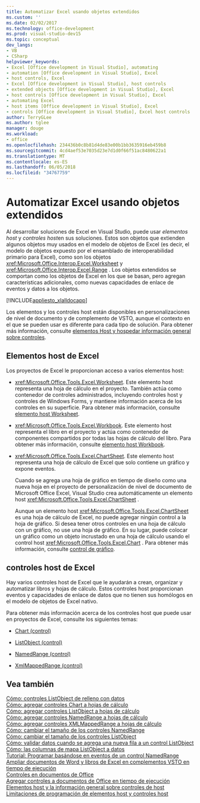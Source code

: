 ```yaml
---
title: Automatizar Excel usando objetos extendidos
ms.custom: ''
ms.date: 02/02/2017
ms.technology: office-development
ms.prod: visual-studio-dev15
ms.topic: conceptual
dev_langs:
- VB
- CSharp
helpviewer_keywords:
- Excel [Office development in Visual Studio], automating
- automation [Office development in Visual Studio], Excel
- host controls, Excel
- Excel [Office development in Visual Studio], host controls
- extended objects [Office development in Visual Studio], Excel
- host controls [Office development in Visual Studio], Excel
- automating Excel
- host items [Office development in Visual Studio], Excel
- controls [Office development in Visual Studio], Excel host controls
author: TerryGLee
ms.author: tglee
manager: douge
ms.workload:
- office
ms.openlocfilehash: 234436b0c8b81d4de83e00b1bb3635916eb459b8
ms.sourcegitcommit: 4cd4aef53e7035d23e7d1d0f66f51ac8480622a1
ms.translationtype: MT
ms.contentlocale: es-ES
ms.lasthandoff: 06/05/2018
ms.locfileid: "34767759"
---
```

# <a name="automate-excel-by-using-extended-objects"></a>Automatizar Excel usando objetos extendidos
  Al desarrollar soluciones de Excel en Visual Studio, puede usar *elementos host* y *controles host*en sus soluciones. Estos son objetos que extienden algunos objetos muy usados en el modelo de objetos de Excel (es decir, el modelo de objetos expuesto por el ensamblado de interoperabilidad primario para Excel), como son los objetos <xref:Microsoft.Office.Interop.Excel.Worksheet> y <xref:Microsoft.Office.Interop.Excel.Range> . Los objetos extendidos se comportan como los objetos de Excel en los que se basan, pero agregan características adicionales, como nuevas capacidades de enlace de eventos y datos a los objetos.  
  
 [!INCLUDE[appliesto_xlalldocapp](../vsto/includes/appliesto-xlalldocapp-md.md)]  
  
 Los elementos y los controles host están disponibles en personalizaciones de nivel de documento y de complemento de VSTO, aunque el contexto en el que se pueden usar es diferente para cada tipo de solución. Para obtener más información, consulte [elementos Host y hospedar información general sobre controles](../vsto/host-items-and-host-controls-overview.md).  
  
## <a name="excel-host-items"></a>Elementos host de Excel  
 Los proyectos de Excel le proporcionan acceso a varios elementos host:  
  
-   <xref:Microsoft.Office.Tools.Excel.Worksheet>. Este elemento host representa una hoja de cálculo en el proyecto. También actúa como contenedor de controles administrados, incluyendo controles host y controles de Windows Forms, y mantiene información acerca de los controles en su superficie. Para obtener más información, consulte [elemento host Worksheet](../vsto/worksheet-host-item.md).  
  
-   <xref:Microsoft.Office.Tools.Excel.Workbook>. Este elemento host representa el libro en el proyecto y actúa como contenedor de componentes compartidos por todas las hojas de cálculo del libro. Para obtener más información, consulte [elemento host Workbook](../vsto/workbook-host-item.md).  
  
-   <xref:Microsoft.Office.Tools.Excel.ChartSheet>. Este elemento host representa una hoja de cálculo de Excel que solo contiene un gráfico y expone eventos.  
  
     Cuando se agrega una hoja de gráfico en tiempo de diseño como una nueva hoja en el proyecto de personalización de nivel de documento de Microsoft Office Excel, Visual Studio crea automáticamente un elemento host <xref:Microsoft.Office.Tools.Excel.ChartSheet> .  
  
     Aunque un elemento host <xref:Microsoft.Office.Tools.Excel.ChartSheet> es una hoja de cálculo de Excel, no puede agregar ningún control a la hoja de gráfico. Si desea tener otros controles en una hoja de cálculo con un gráfico, no use una hoja de gráfico. En su lugar, puede colocar un gráfico como un objeto incrustado en una hoja de cálculo usando el control host <xref:Microsoft.Office.Tools.Excel.Chart> . Para obtener más información, consulte [control de gráfico](../vsto/chart-control.md).  
  
## <a name="excel-host-controls"></a>controles host de Excel  
 Hay varios controles host de Excel que le ayudarán a crean, organizar y automatizar libros y hojas de cálculo. Estos controles host proporcionan eventos y capacidades de enlace de datos que no tienen sus homólogos en el modelo de objetos de Excel nativo.  
  
 Para obtener más información acerca de los controles host que puede usar en proyectos de Excel, consulte los siguientes temas:  
  
-   [Chart (control)](../vsto/chart-control.md)  
  
-   [ListObject (control)](../vsto/listobject-control.md)  
  
-   [NamedRange (control)](../vsto/namedrange-control.md)  
  
-   [XmlMappedRange (control)](../vsto/xmlmappedrange-control.md)  
  
## <a name="see-also"></a>Vea también  
 [Cómo: controles ListObject de relleno con datos](../vsto/how-to-fill-listobject-controls-with-data.md)   
 [Cómo: agregar controles Chart a hojas de cálculo](../vsto/how-to-add-chart-controls-to-worksheets.md)   
 [Cómo: agregar controles ListObject a hojas de cálculo](../vsto/how-to-add-listobject-controls-to-worksheets.md)   
 [Cómo: agregar controles NamedRange a hojas de cálculo](../vsto/how-to-add-namedrange-controls-to-worksheets.md)   
 [Cómo: agregar controles XMLMappedRange a hojas de cálculo](../vsto/how-to-add-xmlmappedrange-controls-to-worksheets.md)   
 [Cómo: cambiar el tamaño de los controles NamedRange](../vsto/how-to-resize-namedrange-controls.md)   
 [Cómo: cambiar el tamaño de los controles ListObject](../vsto/how-to-resize-listobject-controls.md)   
 [Cómo: validar datos cuando se agrega una nueva fila a un control ListObject](../vsto/how-to-validate-data-when-a-new-row-is-added-to-a-listobject-control.md)   
 [Cómo: las columnas de mapa ListObject a datos](../vsto/how-to-map-listobject-columns-to-data.md)   
 [Tutorial: Programar basándose en eventos de un control NamedRange](../vsto/walkthrough-programming-against-events-of-a-namedrange-control.md)   
 [Ampliar documentos de Word y libros de Excel en complementos VSTO en tiempo de ejecución](../vsto/extending-word-documents-and-excel-workbooks-in-vsto-add-ins-at-run-time.md)   
 [Controles en documentos de Office](../vsto/controls-on-office-documents.md)   
 [Agregar controles a documentos de Office en tiempo de ejecución](../vsto/adding-controls-to-office-documents-at-run-time.md)   
 [Elementos host y la información general sobre controles de host](../vsto/host-items-and-host-controls-overview.md)   
 [Limitaciones de programación de elementos host y controles host](../vsto/programmatic-limitations-of-host-items-and-host-controls.md)  
  
  
